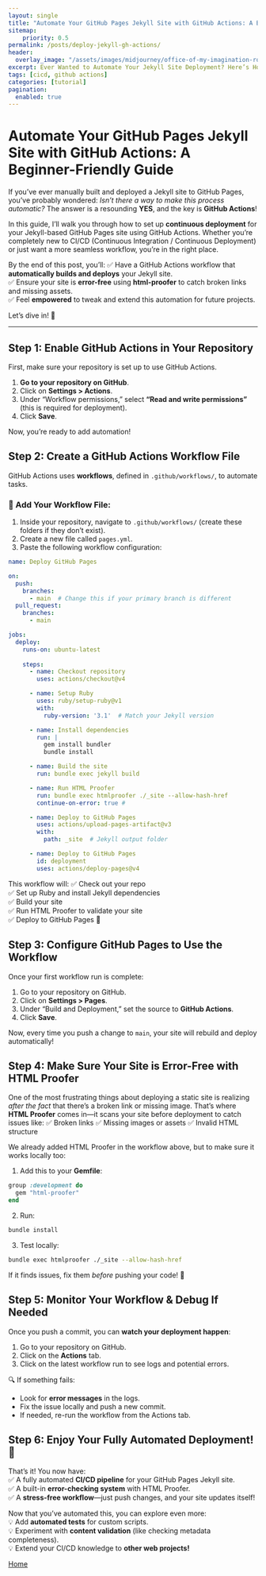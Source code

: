 ```yaml
---
layout: single
title: "Automate Your GitHub Pages Jekyll Site with GitHub Actions: A Beginner-Friendly Guide"
sitemap:
    priority: 0.5
permalink: /posts/deploy-jekyll-gh-actions/
header:
  overlay_image: "/assets/images/midjourney/office-of-my-imagination-robotic-arm-building_arsq.png"
excerpt: Ever Wanted to Automate Your Jekyll Site Deployment? Here’s How!  #displayed on index.html and blog.html
tags: [cicd, github actions]
categories: [tutorial]
pagination: 
  enabled: true
---
```


# Automate Your GitHub Pages Jekyll Site with GitHub Actions: A Beginner-Friendly Guide

If you’ve ever manually built and deployed a Jekyll site to GitHub Pages, you’ve probably wondered: *Isn’t there a way to make this process automatic?* The answer is a resounding **YES**, and the key is **GitHub Actions**!

In this guide, I’ll walk you through how to set up **continuous deployment** for your Jekyll-based GitHub Pages site using GitHub Actions. Whether you’re completely new to CI/CD (Continuous Integration / Continuous Deployment) or just want a more seamless workflow, you’re in the right place.

By the end of this post, you’ll:
✅ Have a GitHub Actions workflow that **automatically builds and deploys** your Jekyll site.  
✅ Ensure your site is **error-free** using **html-proofer** to catch broken links and missing assets.   
✅ Feel **empowered** to tweak and extend this automation for future projects.   

Let’s dive in! 🚀

---

## Step 1: Enable GitHub Actions in Your Repository

First, make sure your repository is set up to use GitHub Actions.
1. **Go to your repository on GitHub**.  
2. Click on **Settings > Actions**.  
3. Under “Workflow permissions,” select **“Read and write permissions”** (this is required for deployment).  
4. Click **Save**.

Now, you’re ready to add automation!


## Step 2: Create a GitHub Actions Workflow File

GitHub Actions uses **workflows**, defined in `.github/workflows/`, to automate tasks.

### 🔹 Add Your Workflow File:
1. Inside your repository, navigate to `.github/workflows/` (create these folders if they don’t exist).  
2. Create a new file called `pages.yml`.  
3. Paste the following workflow configuration:  

```yaml
name: Deploy GitHub Pages

on:
  push:
    branches:
      - main  # Change this if your primary branch is different
  pull_request:
    branches:
      - main

jobs:
  deploy:
    runs-on: ubuntu-latest
    
    steps:
      - name: Checkout repository
        uses: actions/checkout@v4

      - name: Setup Ruby
        uses: ruby/setup-ruby@v1
        with:
          ruby-version: '3.1'  # Match your Jekyll version

      - name: Install dependencies
        run: |
          gem install bundler
          bundle install

      - name: Build the site
        run: bundle exec jekyll build

      - name: Run HTML Proofer
        run: bundle exec htmlproofer ./_site --allow-hash-href
        continue-on-error: true #

      - name: Deploy to GitHub Pages
        uses: actions/upload-pages-artifact@v3
        with:
          path: _site  # Jekyll output folder

      - name: Deploy to GitHub Pages
        id: deployment
        uses: actions/deploy-pages@v4
```

This workflow will:
✅ Check out your repo  
✅ Set up Ruby and install Jekyll dependencies  
✅ Build your site  
✅ Run HTML Proofer to validate your site  
✅ Deploy to GitHub Pages 🎉    


## Step 3: Configure GitHub Pages to Use the Workflow

Once your first workflow run is complete:

1. Go to your repository on GitHub.
2. Click on **Settings > Pages**.
3. Under “Build and Deployment,” set the source to **GitHub Actions**.
4. Click **Save**.

Now, every time you push a change to `main`, your site will rebuild and deploy automatically!


## Step 4: Make Sure Your Site is Error-Free with HTML Proofer

One of the most frustrating things about deploying a static site is realizing *after the fact* that there’s a broken link or missing image. That’s where **HTML Proofer** comes in—it scans your site before deployment to catch issues like:
✅ Broken links
✅ Missing images or assets
✅ Invalid HTML structure

We already added HTML Proofer in the workflow above, but to make sure it works locally too:

1. Add this to your **Gemfile**:

```ruby
group :development do
  gem "html-proofer"
end
```

2. Run:
```sh
bundle install
```

3. Test locally:
```sh
bundle exec htmlproofer ./_site --allow-hash-href
```

If it finds issues, fix them *before* pushing your code! 🙌


## Step 5: Monitor Your Workflow & Debug If Needed

Once you push a commit, you can **watch your deployment happen**:  
1. Go to your repository on GitHub.  
2. Click on the **Actions** tab.  
3. Click on the latest workflow run to see logs and potential errors.  

🔍 If something fails:  
- Look for **error messages** in the logs.  
- Fix the issue locally and push a new commit.  
- If needed, re-run the workflow from the Actions tab.  


## Step 6: Enjoy Your Fully Automated Deployment! 🎉  

That’s it! You now have:  
✅ A fully automated **CI/CD pipeline** for your GitHub Pages Jekyll site.  
✅ A built-in **error-checking system** with HTML Proofer.  
✅ A **stress-free workflow**—just push changes, and your site updates itself!  

Now that you’ve automated this, you can explore even more:  
💡 Add **automated tests** for custom scripts.  
💡 Experiment with **content validation** (like checking metadata completeness).  
💡 Extend your CI/CD knowledge to **other web projects!**  


[Home](/)
